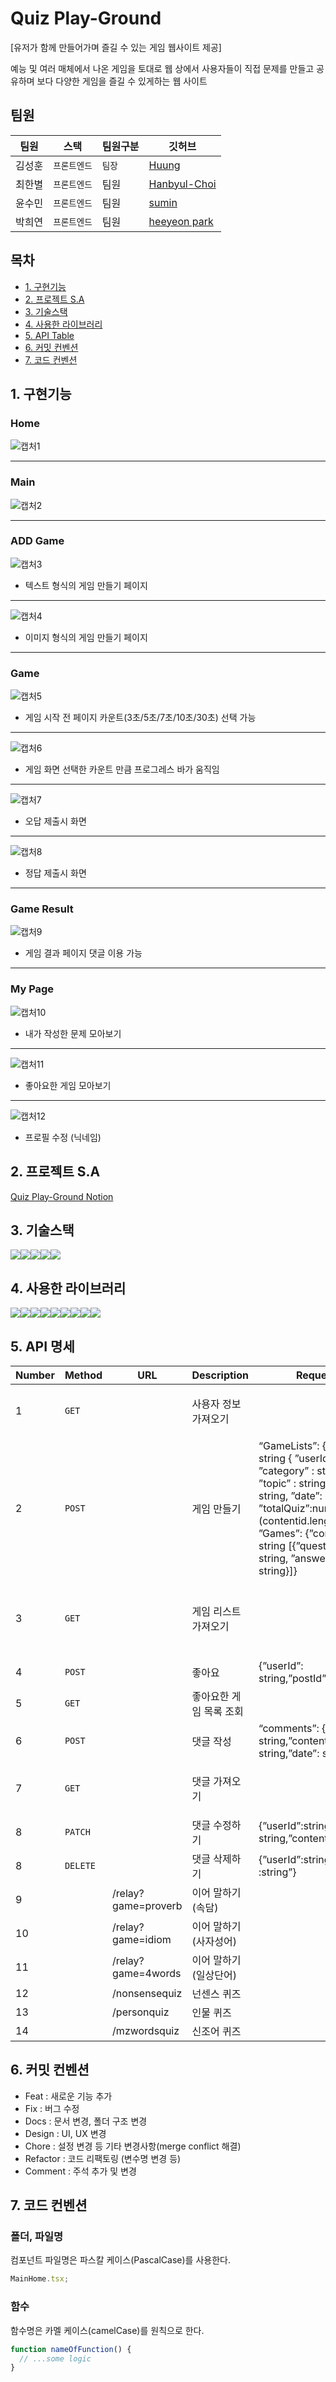# Quiz Play-Ground

[유저가 함께 만들어가며 즐길 수 있는 게임 웹사이트 제공]

예능 및 여러 매체에서 나온 게임을 토대로 웹 상에서 사용자들이 직접 문제를 만들고 공유하며 보다 다양한 게임을 즐길 수 있게하는 웹 사이트

## 팀원

| 팀원   | 스택         | 팀원구분 | 깃허브                                                       |
| ------ | ------------ | -------- | ------------------------------------------------------------ |
| 김성훈 | `프론트엔드` | `팀장`   | [Huung](https://github.com/rmdkak)                           |
| 최한별 | `프론트엔드` | 팀원     | [Hanbyul-Choi](https://github.com/Hanbyul-Choi)              |
| 윤수민 | `프론트엔드` | 팀원     | [sumin](https://github.com/suminute)                         |
| 박희연 | `프론트엔드` | 팀원     | [heeyeon park](https://github.com/hi-react?tab=repositories) |

## 목차

- [1. 구현기능](#1-구현-기능)
- [2. 프로젝트 S.A](#4-프로젝트-sa)
- [3. 기술스택](#5-기술스택)
- [4. 사용한 라이브러리](#6-사용한-라이브러리)
- [5. API Table](#7-api-table)
- [6. 커밋 컨벤션](#7-api-table)
- [7. 코드 컨벤션](#7-api-table)

## 1. 구현기능

### Home

![캡처1](https://github.com/rmdkak/Quiz-Play-Ground/assets/124483981/c6767974-d385-4a3e-a4f0-17ec0508d7af)

---

### Main

![캡처2](https://github.com/rmdkak/Quiz-Play-Ground/assets/124483981/17ced43e-bfb1-43f2-9ffc-b9a94c86974d)

---

### ADD Game

![캡처3](https://github.com/rmdkak/Quiz-Play-Ground/assets/124483981/f9851e72-ee36-4567-bdb7-4470ae7b0f29)

- 텍스트 형식의 게임 만들기 페이지

---

![캡처4](https://github.com/rmdkak/Quiz-Play-Ground/assets/124483981/64dade65-e4ca-48ca-a0b4-a0770f911954)

- 이미지 형식의 게임 만들기 페이지

---

### Game

![캡처5](https://github.com/rmdkak/Quiz-Play-Ground/assets/124483981/51dea3bc-b1ea-43aa-996b-f5f1a49a4047)

- 게임 시작 전 페이지 카운트(3초/5초/7초/10초/30초) 선택 가능

---

![캡처6](https://github.com/rmdkak/Quiz-Play-Ground/assets/124483981/ffeaa378-7f34-4a12-9014-77ac6be2e766)

- 게임 화면 선택한 카운트 만큼 프로그레스 바가 움직임

---

![캡처7](https://github.com/rmdkak/Quiz-Play-Ground/assets/124483981/6af75e1e-936e-4646-992b-c71cea5f5e6d)

- 오답 제출시 화면

---

![캡처8](https://github.com/rmdkak/Quiz-Play-Ground/assets/124483981/b5619066-df85-4be2-b31f-ea9a2938ac56)

- 정답 제출시 화면

---

### Game Result

![캡처9](https://github.com/rmdkak/Quiz-Play-Ground/assets/124483981/9309dd75-056e-482a-9ced-82beb6920076)

- 게임 결과 페이지 댓글 이용 가능

---

### My Page

![캡처10](https://github.com/rmdkak/Quiz-Play-Ground/assets/124483981/16b66c2b-de04-4ca4-8b28-df726755e8bc)

- 내가 작성한 문제 모아보기

---

![캡처11](https://github.com/rmdkak/Quiz-Play-Ground/assets/124483981/c8e52042-037c-4467-90f8-54d9d6ca17ca)

- 좋아요한 게임 모아보기

---

![캡처12](https://github.com/rmdkak/Quiz-Play-Ground/assets/124483981/1bf3b7d7-b95c-49a8-942c-1deb767d8179)

- 프로필 수정 (닉네임)

## 2. 프로젝트 S.A

[Quiz Play-Ground Notion](주소)

## 3. 기술스택

<img src="https://img.shields.io/badge/javascript-F7DF1E?style=for-the-badge&logo=javascript&logoColor=black"><img src="https://img.shields.io/badge/react-61DAFB?style=for-the-badge&logo=react&logoColor=black"><img src="https://img.shields.io/badge/typescript-3178C6?style=for-the-badge&logo=typescript&logoColor=black"><img src="https://img.shields.io/badge/github-181717?style=for-the-badge&logo=github&logoColor=black"><img src="https://img.shields.io/badge/zustand-179C7D?style=for-the-badge&logo=&logoColor=white">

## 4. 사용한 라이브러리

<img src="https://img.shields.io/badge/firebase-FFCA28?style=for-the-badge&logo=firebase&logoColor=black"><img src="https://img.shields.io/badge/tailwindcss-06B6D4?style=for-the-badge&logo=tailwindcss&logoColor=black"><img src="https://img.shields.io/badge/antdesign-0170FE?style=for-the-badge&logo=antdesign&logoColor=black"><img src="https://img.shields.io/badge/eslint-4B32C3?style=for-the-badge&logo=eslint&logoColor=black"><img src="https://img.shields.io/badge/prettier-F7B93E?style=for-the-badge&logo=prettier&logoColor=black"><img src="https://img.shields.io/badge/figma-F24E1E?style=for-the-badge&logo=figma&logoColor=black"><img src="https://img.shields.io/badge/React_Router_Dom-61DAFB?style=for-the-badge&logo=react&logoColor=black"><img src="https://img.shields.io/badge/uuid-00AEF0?style=for-the-badge&logo=&logoColor=black"><img src="https://img.shields.io/badge/howler-A493E7?style=for-the-badge&logo=&logoColor=black">

## 5. API 명세

| Number | Method   | URL                 | Description             | Request                                                                                                                                                                                                                                       | Response                                                                                                                                    |
| ------ | -------- | ------------------- | ----------------------- | --------------------------------------------------------------------------------------------------------------------------------------------------------------------------------------------------------------------------------------------- | ------------------------------------------------------------------------------------------------------------------------------------------- |
| 1      | `GET`    |                     | 사용자 정보 가져오기    |                                                                                                                                                                                                                                               | {userId : string, userEmail: string, userName : string, userImg : string}                                                                   |
| 2      | `POST`   |                     | 게임 만들기             | “GameLists”: { ”postid” : string { ”userId” string, ”category” : string, ”topic” : string, ”title” : string, ”date”: number, ”totalQuiz”:number (contentid.length) }} ”Games”: {”contentId”: string [{”question”: string, ”answer”: string}]} |                                                                                                                                             |
| 3      | `GET`    |                     | 게임 리스트 가져오기    |                                                                                                                                                                                                                                               | “GameLists”: {”postID”: string {”userId”: string, category”: string, ”topic”: string, ”title”: string, ”date”: number, totalQuiz”: number}} |
| 4      | `POST`   |                     | 좋아요                  | {”userId”: string,”postId”: string,}                                                                                                                                                                                                          |                                                                                                                                             |
| 5      | `GET`    |                     | 좋아요한 게임 목록 조회 |                                                                                                                                                                                                                                               | {”userId”:string,”postId”: string,}                                                                                                         |
| 6      | `POST`   |                     | 댓글 작성               | “comments”: {”userId”: string,”content”: string,”date”: string}                                                                                                                                                                               |                                                                                                                                             |
| 7      | `GET`    |                     | 댓글 가져오기           |                                                                                                                                                                                                                                               | {”userId”: string,”postId”: string,”content”: string,”date”:string}                                                                         |
| 8      | `PATCH`  |                     | 댓글 수정하기           | {”userId”:string,”postId”: string,”content”: string}                                                                                                                                                                                          |                                                                                                                                             |
| 8      | `DELETE` |                     | 댓글 삭제하기           | {”userId”:string,”postId” :string”}                                                                                                                                                                                                           |                                                                                                                                             |
| 9      |          | /relay?game=proverb | 이어 말하기 (속담)      |
| 10     |          | /relay?game=idiom   | 이어 말하기 (사자성어)  |
| 11     |          | /relay?game=4words  | 이어 말하기 (일상단어)  |
| 12     |          | /nonsensequiz       | 넌센스 퀴즈             |
| 13     |          | /personquiz         | 인물 퀴즈               |
| 14     |          | /mzwordsquiz        | 신조어 퀴즈             |

## 6. 커밋 컨벤션

- Feat : 새로운 기능 추가
- Fix : 버그 수정
- Docs : 문서 변경, 폴더 구조 변경
- Design : UI, UX 변경
- Chore : 설정 변경 등 기타 변경사항(merge conflict 해결)
- Refactor : 코드 리팩토링 (변수명 변경 등)
- Comment : 주석 추가 및 변경

## 7. 코드 컨벤션

### 폴더, 파일명

컴포넌트 파일명은 파스칼 케이스(PascalCase)를 사용한다.

```javascript
MainHome.tsx;
```

### 함수

함수명은 카멜 케이스(camelCase)를 원칙으로 한다.

```javascript
function nameOfFunction() {
  // ...some logic
}
```
